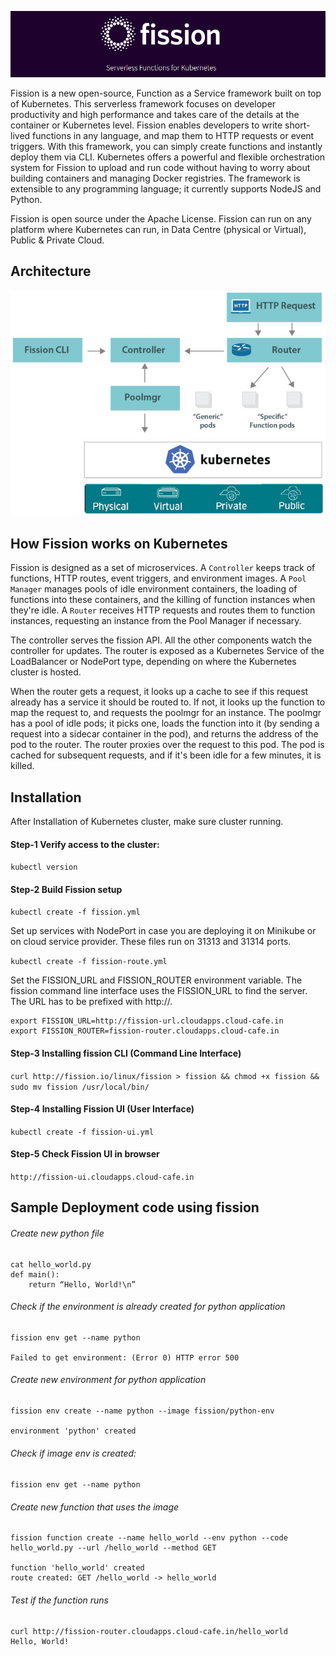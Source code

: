 <p align="center">
  <img src="https://github.com/prasenforu/serverless/blob/master/images/fission.png">
</p>

Fission is a new open-source, Function as a Service framework built on top of Kubernetes. This serverless framework focuses on developer productivity and high performance and takes care of the details at the container or Kubernetes level. Fission enables developers to write short-lived functions in any language, and map them to HTTP requests or event triggers. With this framework, you can simply create functions and instantly deploy them via CLI. Kubernetes offers a powerful and flexible orchestration system for Fission to upload and run code without having to worry about building containers and managing Docker registries. The framework is extensible to any programming language; it currently supports NodeJS and Python.

Fission is open source under the Apache License. Fission can run on any platform where Kubernetes can run, in Data Centre (physical or Virtual), Public & Private Cloud.

## Architecture 

<p align="center">
  <img src="https://github.com/prasenforu/serverless/blob/master/images/fission-arch.png">
</p>

## How Fission works on Kubernetes

Fission is designed as a set of microservices. A ```Controller``` keeps track of functions, HTTP
routes, event triggers, and environment images. A ```Pool Manager``` manages pools of idle environment containers, the loading of functions into these containers, and the killing of function instances when they're idle. A ```Router``` receives HTTP requests and routes them to function instances, requesting an instance from the Pool Manager if necessary.

The controller serves the fission API. All the other components watch the controller for updates. The router is exposed as a Kubernetes Service of the LoadBalancer or NodePort type, depending on where the Kubernetes cluster is hosted.

When the router gets a request, it looks up a cache to see if this request already has a service it should be routed to. If not, it looks up the function to map the request to, and requests the poolmgr for an instance. The poolmgr has a pool of idle pods; it picks one, loads the function into it (by sending a request into a sidecar container in the pod), and returns the address of the pod to the router. The router  proxies over the request to this pod. The pod is cached for subsequent requests, and if it's been idle for a few minutes, it is killed.

## Installation

After Installation of Kubernetes cluster, make sure cluster running.

#### Step-1 Verify access to the cluster:

```kubectl version```

#### Step-2 Build Fission setup

```kubectl create -f fission.yml```

Set up services with NodePort in case you are deploying it on Minikube or on  cloud service provider. These files run on 31313 and 31314 ports.

```kubectl create -f fission-route.yml```

Set the FISSION_URL and FISSION_ROUTER environment variable. The fission command line interface uses the FISSION_URL to find the server. The URL has to be prefixed with http://.

```
export FISSION_URL=http://fission-url.cloudapps.cloud-cafe.in
export FISSION_ROUTER=fission-router.cloudapps.cloud-cafe.in
```

#### Step-3 Installing fission CLI (Command Line Interface)

```curl http://fission.io/linux/fission > fission && chmod +x fission && sudo mv fission /usr/local/bin/```

#### Step-4 Installing Fission UI (User Interface)

```kubectl create -f fission-ui.yml```

#### Step-5 Check Fission UI in browser

```http://fission-ui.cloudapps.cloud-cafe.in```

## Sample Deployment code using fission

###### Create new python file

```
cat hello_world.py
def main():
    return “Hello, World!\n”
```    

###### Check if the environment is already created for  python application

```
fission env get --name python

Failed to get environment: (Error 0) HTTP error 500
```

###### Create new environment for python application

```
fission env create --name python --image fission/python-env

environment 'python' created
```

###### Check if image env is created:

```fission env get --name python```

###### Create new function that uses the image

```
fission function create --name hello_world --env python --code hello_world.py --url /hello_world --method GET

function 'hello_world' created
route created: GET /hello_world -> hello_world
```

###### Test if the function runs

```
curl http://fission-router.cloudapps.cloud-cafe.in/hello_world
Hello, World!
```
